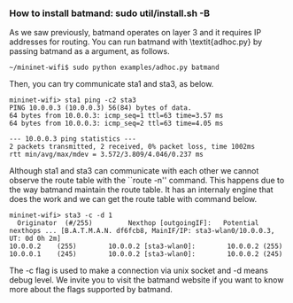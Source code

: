 ### How to install batmand: sudo util/install.sh -B

As we saw previously, batmand operates on layer 3 and it requires IP addresses for routing. You can run batmand with \textit{adhoc.py} by passing batmand as a argument, as follows.

```
~/mininet-wifi$ sudo python examples/adhoc.py batmand
```

Then, you can try communicate sta1 and sta3, as below.

```
mininet-wifi> sta1 ping -c2 sta3
PING 10.0.0.3 (10.0.0.3) 56(84) bytes of data.
64 bytes from 10.0.0.3: icmp_seq=1 ttl=63 time=3.57 ms
64 bytes from 10.0.0.3: icmp_seq=2 ttl=63 time=4.05 ms

--- 10.0.0.3 ping statistics ---
2 packets transmitted, 2 received, 0% packet loss, time 1002ms
rtt min/avg/max/mdev = 3.572/3.809/4.046/0.237 ms
```

Although sta1 and sta3 can communicate with each other we cannot observe the route table with the ``route -n'' command. This happens due to the way batmand maintain the route table. It has an internaly engine that does the work and we can get the route table with command below.


```
mininet-wifi> sta3 -c -d 1
  Originator  (#/255)         Nexthop [outgoingIF]:   Potential nexthops ... [B.A.T.M.A.N. df6fcb8, MainIF/IP: sta3-wlan0/10.0.0.3, UT: 0d 0h 2m] 
10.0.0.2    (255)        10.0.0.2 [sta3-wlan0]:        10.0.0.2 (255) 
10.0.0.1    (245)        10.0.0.2 [sta3-wlan0]:        10.0.0.2 (245)
```

The -c flag is used to make a connection via unix socket and -d means debug level. We invite you to visit the batmand website if you want to know more about the flags supported by batmand.

